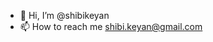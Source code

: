 - 👋 Hi, I’m @shibikeyan
- 📫 How to reach me shibi.keyan@gmail.com

<!---
shibikeyan/shibikeyan is a ✨ special ✨ repository because its `README.md` (this file) appears on your GitHub profile.
You can click the Preview link to take a look at your changes.
--->
